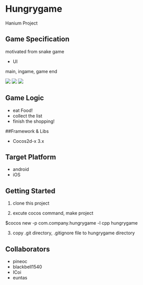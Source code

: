 Hungrygame
==========
Hanium Project

## Game Specification
motivated from snake game

- UI

main, ingame, game end

![](https://raw.githubusercontent.com/pineoc/hungrygame/master/res/main_view.png)
![](https://raw.githubusercontent.com/pineoc/hungrygame/master/res/ingame_view.png)
![](https://raw.githubusercontent.com/pineoc/hungrygame/master/res/game_result_view.png)

## Game Logic

- eat Food!
- collect the list
- finish the shopping!


##Framework & Libs
- Cocos2d-x 3.x

## Target Platform
- android
- iOS

## Getting Started
1. clone this project 

2. excute cocos command, make project

  $cocos new -p com.company.hungrygame -l cpp hungrygame

3. copy .git directory, .gitignore file to hungrygame directory

## Collaborators
- pineoc
- blackbell1540
- ICoi
- euntas


